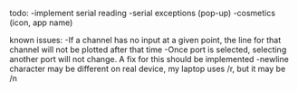 todo:
-implement serial reading
-serial exceptions (pop-up)
-cosmetics (icon, app name)


known issues:
-If a channel has no input at a given point, the line for that channel will not be plotted after that time
-Once port is selected, selecting another port will not change. A fix for this should be implemented
-newline character may be different on real device, my laptop uses /r, but it may be /n